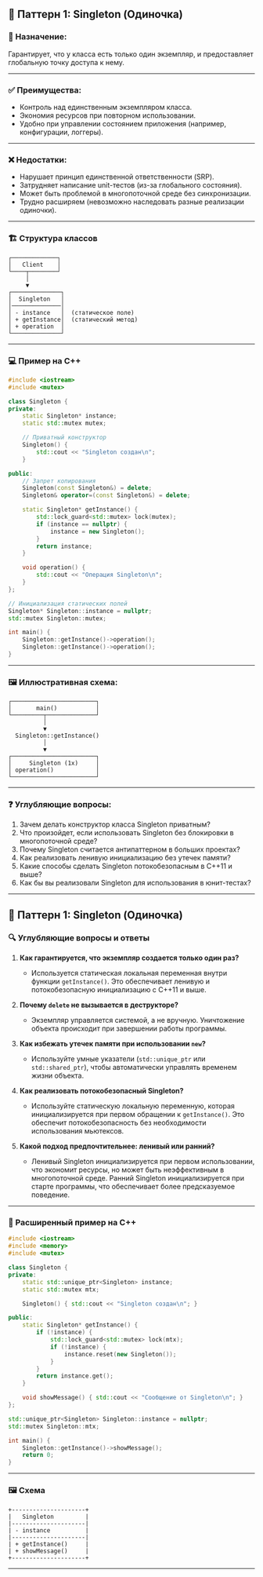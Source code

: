 ## 📌 Паттерн 1: **Singleton (Одиночка)**

### 🧠 Назначение:

Гарантирует, что у класса есть только один экземпляр, и предоставляет глобальную точку доступа к нему.

---

### ✅ Преимущества:

* Контроль над единственным экземпляром класса.
* Экономия ресурсов при повторном использовании.
* Удобно при управлении состоянием приложения (например, конфигурации, логгеры).

---

### ❌ Недостатки:

* Нарушает принцип единственной ответственности (SRP).
* Затрудняет написание unit-тестов (из-за глобального состояния).
* Может быть проблемой в многопоточной среде без синхронизации.
* Трудно расширяем (невозможно наследовать разные реализации одиночки).

---

### 🏗️ Структура классов

```
┌─────────────┐
│   Client    │
└────┬────────┘
     │
     ▼
┌──────────────┐
│  Singleton   │
│──────────────│
│ - instance   │  (статическое поле)
│ + getInstance│  (статический метод)
│ + operation  │
└──────────────┘
```

---

### 💻 Пример на C++

```cpp
#include <iostream>
#include <mutex>

class Singleton {
private:
    static Singleton* instance;
    static std::mutex mutex;

    // Приватный конструктор
    Singleton() {
        std::cout << "Singleton создан\n";
    }

public:
    // Запрет копирования
    Singleton(const Singleton&) = delete;
    Singleton& operator=(const Singleton&) = delete;

    static Singleton* getInstance() {
        std::lock_guard<std::mutex> lock(mutex);
        if (instance == nullptr) {
            instance = new Singleton();
        }
        return instance;
    }

    void operation() {
        std::cout << "Операция Singleton\n";
    }
};

// Инициализация статических полей
Singleton* Singleton::instance = nullptr;
std::mutex Singleton::mutex;

int main() {
    Singleton::getInstance()->operation();
    Singleton::getInstance()->operation();
}
```

---

### 🖼️ Иллюстративная схема:

```
┌────────────────────────┐
│       main()           │
└─────────┬──────────────┘
          │
          ▼
  Singleton::getInstance()
          │
          ▼
┌────────────────────────┐
│     Singleton (1x)     │
│ operation()            │
└────────────────────────┘
```

---

### ❓ Углубляющие вопросы:

1. Зачем делать конструктор класса Singleton приватным?
2. Что произойдет, если использовать Singleton без блокировки в многопоточной среде?
3. Почему Singleton считается антипаттерном в больших проектах?
4. Как реализовать ленивую инициализацию без утечек памяти?
5. Какие способы сделать Singleton потокобезопасным в C++11 и выше?
6. Как бы вы реализовали Singleton для использования в юнит-тестах?

---

## 🧩 Паттерн 1: **Singleton (Одиночка)**

### 🔍 Углубляющие вопросы и ответы

1. **Как гарантируется, что экземпляр создается только один раз?**

   * Используется статическая локальная переменная внутри функции `getInstance()`. Это обеспечивает ленивую и потокобезопасную инициализацию с C++11 и выше.

2. **Почему `delete` не вызывается в деструкторе?**

   * Экземпляр управляется системой, а не вручную. Уничтожение объекта происходит при завершении работы программы.

3. **Как избежать утечек памяти при использовании `new`?**

   * Используйте умные указатели (`std::unique_ptr` или `std::shared_ptr`), чтобы автоматически управлять временем жизни объекта.

4. **Как реализовать потокобезопасный Singleton?**

   * Используйте статическую локальную переменную, которая инициализируется при первом обращении к `getInstance()`. Это обеспечит потокобезопасность без необходимости использования мьютексов.

5. **Какой подход предпочтительнее: ленивый или ранний?**

   * Ленивый Singleton инициализируется при первом использовании, что экономит ресурсы, но может быть неэффективным в многопоточной среде. Ранний Singleton инициализируется при старте программы, что обеспечивает более предсказуемое поведение.

---

### 🧱 Расширенный пример на C++

```cpp
#include <iostream>
#include <memory>
#include <mutex>

class Singleton {
private:
    static std::unique_ptr<Singleton> instance;
    static std::mutex mtx;

    Singleton() { std::cout << "Singleton создан\n"; }

public:
    static Singleton* getInstance() {
        if (!instance) {
            std::lock_guard<std::mutex> lock(mtx);
            if (!instance) {
                instance.reset(new Singleton());
            }
        }
        return instance.get();
    }

    void showMessage() { std::cout << "Сообщение от Singleton\n"; }
};

std::unique_ptr<Singleton> Singleton::instance = nullptr;
std::mutex Singleton::mtx;

int main() {
    Singleton::getInstance()->showMessage();
    return 0;
}
```

---

### 🖼️ Схема

```
+---------------------+
|   Singleton         |
|---------------------|
| - instance          |
|---------------------|
| + getInstance()     |
| + showMessage()     |
+---------------------+
```

---
